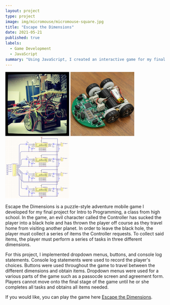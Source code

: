 ```yaml
---
layout: project
type: project
image: img/micromouse/micromouse-square.jpg
title: "Escape the Dimensions"
date: 2021-05-21
published: true
labels:
  - Game Development
  - JavaScript 
summary: "Using JavaScript, I created an interactive game for my final project in my Intro to Programming high school class."
---
```


<div class="text-center p-4">
  <img width="200px" src="../img/micromouse/micromouse-robot.png" class="img-thumbnail" >
  <img width="200px" src="../img/micromouse/micromouse-robot-2.jpg" class="img-thumbnail" >
  <img width="200px" src="../img/micromouse/micromouse-circuit.png" class="img-thumbnail" >
</div>

Escape the Dimensions is a puzzle-style adventure mobile game I developed for my final project for Intro to Programming, a class from high school. In the game, an evil character called the Controller has sucked the player into a black hole and has thrown the player off course as they travel home from visiting another planet. In order to leave the black hole, the player must collect a series of items the Controller requests. To collect said items, the player must perform a series of tasks in three different dimensions. 

For this project, I implemented dropdown menus, buttons, and console log statements. Console log statements were used to record the player's choices. Buttons were used throughout the game to travel between the different dimensions and obtain items. Dropdown menus were used for a various parts of the game such as a passocde screen and agreement form. Players cannot move onto the final stage of the game until he or she completes all tasks and obtains all items needed. 


If you would like, you can play the game here [Escape the Dimensions](https://studio.code.org/projects/applab/kfxRYqG93fIC2xD0DqVCAbT63u_I6bnxRB2vCoqUHBY).
